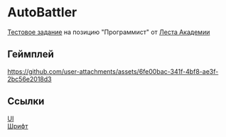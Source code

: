 # AutoBattler
[Тестовое задание](https://drive.google.com/file/d/1gkdo9JShZEpQ99Y_DpN_PDkvAKdyfeq9/view?usp=sharing) на позицию "Программист" от [Леста Академии](https://lestagamesacademy.ru/)
## Геймплей
https://github.com/user-attachments/assets/6fe00bac-341f-4bf8-ae3f-2bc56e2018d3
## Ссылки
[UI](https://humblepixel.itch.io/pocket-inventory-series-5-player-status/devlog/955031/-humble-gift-v11-player-ui-)<br>
[Шрифт](https://fonts-online.ru/fonts/alagard-12px-unicode-rus)
